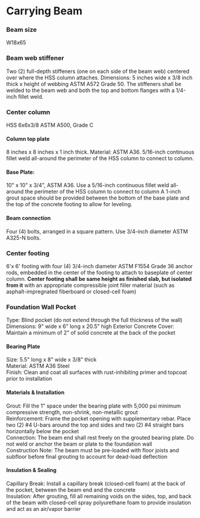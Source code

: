 # Carrying Beam

### Beam size
W18x65

### Beam web stiffener
Two (2) full-depth stiffeners (one on each side of the beam web) centered over where the HSS column attaches. Dimensions: 5 inches wide x 3/8 inch thick x height of webbing ASTM A572 Grade 50. The stiffeners shall be welded to the beam web and both the top and bottom flanges with a 1/4-inch fillet weld.

### Center column
HSS 6x6x3/8 ASTM A500, Grade C

#### Column top plate
8 inches x 8 inches x 1 inch thick. Material: ASTM A36. 5/16-inch continuous fillet weld all-around the perimeter of the HSS column to connect to column.

#### Base Plate:
10" x 10" x 3/4", ASTM A36. Use a 5/16-inch continuous fillet weld all-around the perimeter of the HSS column to connect to column
A 1-inch grout space should be provided between the bottom of the base plate and the top of the concrete footing to allow for leveling.

#### Beam connection
Four (4) bolts, arranged in a square pattern. Use 3/4-inch diameter ASTM A325-N bolts.

### Center footing
6'x 6' footing with four (4) 3/4-inch diameter ASTM F1554 Grade 36 anchor rods, embedded in the center of the footing to attach to baseplate of center column. **Center footing shall be same height as finished slab, but isolated from it** with an appropriate compressible joint filler material (such as asphalt-impregnated fiberboard or closed-cell foam) 

### Foundation Wall Pocket
Type: Blind pocket (do not extend through the full thickness of the wall)  
Dimensions: 9" wide x 6" long x 20.5" high
Exterior Concrete Cover: Maintain a minimum of 2" of solid concrete at the back of the pocket  

#### Bearing Plate
Size: 5.5" long x 8" wide x 3/8" thick  
Material: ASTM A36 Steel  
Finish: Clean and coat all surfaces with rust-inhibiting primer and topcoat prior to installation  

#### Materials & Installation
Grout: Fill the 1" space under the bearing plate with 5,000 psi minimum compressive strength, non-shrink, non-metallic grout  
Reinforcement: Frame the pocket opening with supplementary rebar. Place two (2) #4 U-bars around the top and sides and two (2) #4 straight bars horizontally below the pocket  
Connection: The beam end shall rest freely on the grouted bearing plate. Do not weld or anchor the beam or plate to the foundation wall  
Construction Note: The beam must be pre-loaded with floor joists and subfloor before final grouting to account for dead-load deflection  

#### Insulation & Sealing
Capillary Break: Install a capillary break (closed-cell foam) at the back of the pocket, between the beam end and the concrete  
Insulation: After grouting, fill all remaining voids on the sides, top, and back of the beam with closed-cell spray polyurethane foam to provide insulation and act as an air/vapor barrier